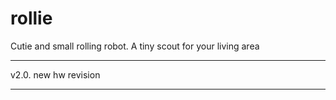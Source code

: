 # rollie
Cutie and small rolling robot.
A tiny scout for your living area

---
v2.0. new hw revision

---
